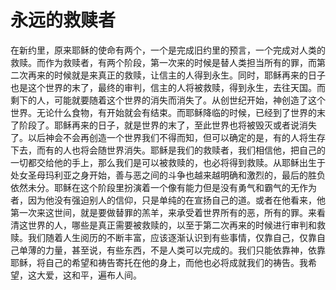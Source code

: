 # 永远的救赎者

在新约里，原来耶稣的使命有两个，一个是完成旧约里的预言，一个完成对人类的救赎。而作为救赎者，有两个阶段，第一次来的时候是替人类担当所有的罪，而第二次再来的时候就是来真正的救赎，让信主的人得到永生。同时，耶稣再来的日子也是这个世界的末了，最终的审判，信主的人将被救赎，得到永生，去往天国。而剩下的人，可能就要随着这个世界的消失而消失了。从创世纪开始，神创造了这个世界。无论什么食物，有开始就会有结束。而耶稣降临的时候，已经到了世界的末了阶段了。耶稣再来的日子，就是世界的末了，至此世界也将被毁灭或者说消失了。以后神会不会再创造一个世界我们不得而知，但可以确定的是，有的人将生存下去，而有的人也将会随世界消失。耶稣是我们的救赎者，我们相信他，把自己的一切都交给他的手上，那么我们是可以被救赎的，也必将得到救赎。从耶稣出生于处女圣母玛利亚之身开始，善与恶之间的斗争也越来越明确和激烈的，最后的胜负依然未分。耶稣在这个阶段里扮演着一个像有能力但是没有勇气和霸气的无作为者，因为他没有强迫别人的信仰，只是单纯的在宣扬自己的道。或者在他看来，他第一次来这世间，就是要做替罪的羔羊，来承受着世界所有的恶，所有的罪。来看清这世界的人，哪些是真正需要被救赎的，以至于第二次再来的时候进行审判和救赎。我们随着人生阅历的不断丰富，应该逐渐认识到有些事情，仅靠自己，仅靠自己单薄的力量，甚至说，有些东西，不是人类可以完成的。我们只能依靠神，依靠耶稣，将自己的希望和祷告寄托在他的身上，而他也必将成就我们的祷告。我希望，这大爱，这和平，遍布人间。
